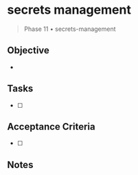 # secrets management

> Phase 11 • secrets-management

## Objective
- 

## Tasks
- [ ] 

## Acceptance Criteria
- [ ] 

## Notes

